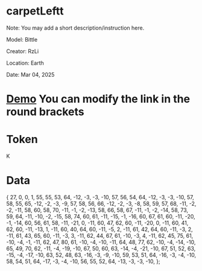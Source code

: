 # carpetLeftt
Note: You may add a short description/instruction here.

Model: Bittle

Creator: RzLi

Location: Earth

Date: Mar 04, 2025

# [Demo](www.youtube.com) You can modify the link in the round brackets

# Token
K

# Data
{
  27,   0,   0,   1,
  55,  55,  53,  64, -12,  -3,  -3, -10,
  57,  56,  54,  64, -12,  -3,  -3, -10,
  57,  58,  55,  65, -12,  -2,  -3,  -9,
  57,  58,  56,  66, -12,  -2,  -3,  -8,
  58,  59,  57,  68, -11,  -2,  -2, -11,
  58,  60,  58,  70, -11,  -1,  -2, -13,
  58,  66,  58,  67, -11,  -1,  -2, -14,
  58,  73,  59,  64, -11, -10,  -2, -15,
  58,  74,  60,  61, -11, -15,  -1, -16,
  60,  67,  61,  60, -11, -20,  -1, -14,
  60,  56,  61,  58, -11, -21,   0, -11,
  60,  47,  62,  60, -11, -20,   0, -11,
  60,  41,  62,  60, -11, -13,   1, -11,
  60,  40,  64,  60, -11,  -5,   2, -11,
  61,  42,  64,  60, -11,  -3,   2, -11,
  61,  43,  65,  60, -11,  -3,   3, -11,
  62,  44,  67,  61, -10,  -3,   4, -11,
  62,  45,  75,  61, -10,  -4,  -1, -11,
  62,  47,  80,  61, -10,  -4, -10, -11,
  64,  48,  77,  62, -10,  -4, -14, -10,
  65,  49,  70,  62, -11,  -4, -19, -10,
  67,  50,  60,  63, -14,  -4, -21, -10,
  67,  51,  52,  63, -15,  -4, -17, -10,
  63,  52,  48,  63, -16,  -3,  -9, -10,
  59,  53,  51,  64, -16,  -3,  -4, -10,
  58,  54,  51,  64, -17,  -3,  -4, -10,
  56,  55,  52,  64, -13,  -3,  -3, -10,
};